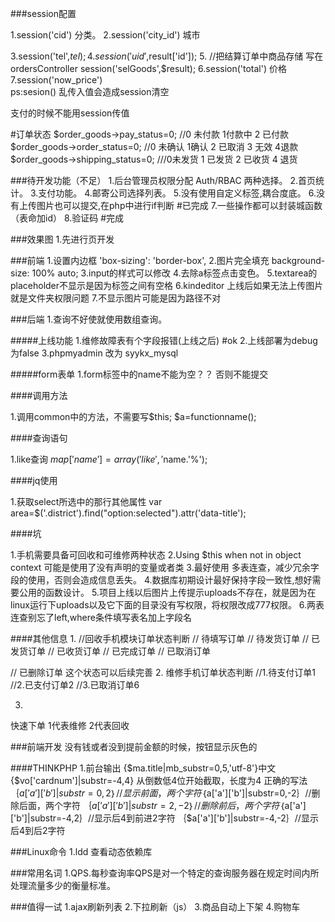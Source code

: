 ###session配置

1.session('cid')      分类。
2.session('city_id')  城市  
<!-- 登陆的时候缓存了电话号和用户id -->
3.session('tel',$tel);
4.session('uid',$result['id']);
5.		//把结算订单中商品存储 写在ordersController
		session('selGoods',$result);
6.session('total')   价格
7.session('now_price')  
ps:sesion()  乱传入值会造成session清空

支付的时候不能用session传值

#订单状态
$order_goods->pay_status=0;     //0 未付款   1付款中  2 已付款
$order_goods->order_status=0;   //0  未确认   1确认  2   已取消  3 无效  4退款
$order_goods->shipping_status=0;    ///0未发货   1 已发货  2 已收货  4 退货


###待开发功能（不足）
1.后台管理员权限分配  Auth/RBAC 两种选择。
2.首页统计。
3.支付功能。
4.邮寄公司选择列表。
5.没有使用自定义标签,耦合度底。
6.没有上传图片也可以提交,在php中进行if判断    #已完成
7.一些操作都可以封装城函数（表命加id）
8.验证码    #完成

###效果图
1.先进行页开发


###前端
1.设置内边框  'box-sizing': 'border-box',
2.图片完全填充       background-size: 100% auto;
3.input的样式可以修改
4.去除a标签点击变色。
5.textarea的placeholder不显示是因为标签之间有空格
6.kindeditor 上线后如果无法上传图片就是文件夹权限问题
7.不显示图片可能是因为路径不对

###后端
1.查询不好使就使用数组查询。


#####上线功能
1.维修故障表有个字段报错(上线之后)   #ok
2.上线部署为debug为false
3.phpmyadmin 改为  syykx_mysql


#####form表单
1.form标签中的name不能为空？？ 否则不能提交

####调用方法

1.调用common中的方法，不需要写$this;
$a=functionname();

####查询语句

1.like查询         $map['name']=array('like','%'.$name.'%');

####jq使用

1.获取select所选中的那行其他属性       var area=$('.district').find("option:selected").attr('data-title');


####坑

1.手机需要具备可回收和可维修两种状态
2.Using $this when not in object context  可能是使用了没有声明的变量或者类
3.最好使用 多表连查，减少冗余字段的使用，否则会造成信息丢失。
4.数据库初期设计最好保持字段一致性,想好需要公用的函数设计。
5.项目上线以后图片上传提示uploads不存在，就是因为在linux运行下uploads以及它下面的目录没有写权限，将权限改成777权限。
6.两表连查别忘了left,where条件填写表名加上字段名

####其他信息
1.
//回收手机模块订单状态判断
//  <if condition="$recover['status'] eq 1">待填写订单</if>
//  <if condition="$recover['status'] eq 2">待发货订单</if>
//  <if condition="$recover['status'] eq 3">已发货订单</if>
//  <if condition="$recover['status'] eq 4">已收货订单</if>
//  <if condition="$recover['status'] eq 5">已完成订单</if>
//  <if condition="$recover['status'] eq 6">已取消订单</if>

//  <if condition="$recover['status'] eq 10">已删除订单</if>    这个状态可以后续完善
2.
维修手机订单状态判断
//1.待支付订单1
//2.已支付订单2
//3.已取消订单6

3.
快速下单 1代表维修 2代表回收

###前端开发
没有钱或者没到提前金额的时候，按钮显示灰色的

####THINKPHP
1.前台输出  {$ma.title|mb_substr=0,5,'utf-8'}中文    {$vo['cardnum']|substr=-4,4}   从倒数低4位开始截取，长度为4
            正确的写法
            ｛$a['a']['b']|substr=0,2｝ //显示前面，两个字符
            ｛$a['a']['b']|substr=0,-2｝//删除后面，两个字符
            ｛$a['a']['b']|substr=2,-2｝//删除前后，两个字符
            ｛$a['a']['b']|substr=-4,2｝//显示后4到前进2字符
            ｛$a['a']['b']|substr=-4,-2｝//显示后4到后2字符



###Linux命令
1.ldd  查看动态依赖库

###常用名词
1.QPS.每秒查询率QPS是对一个特定的查询服务器在规定时间内所处理流量多少的衡量标准。

###值得一试
1.ajax刷新列表
2.下拉刷新（js）
3.商品自动上下架
4.购物车
